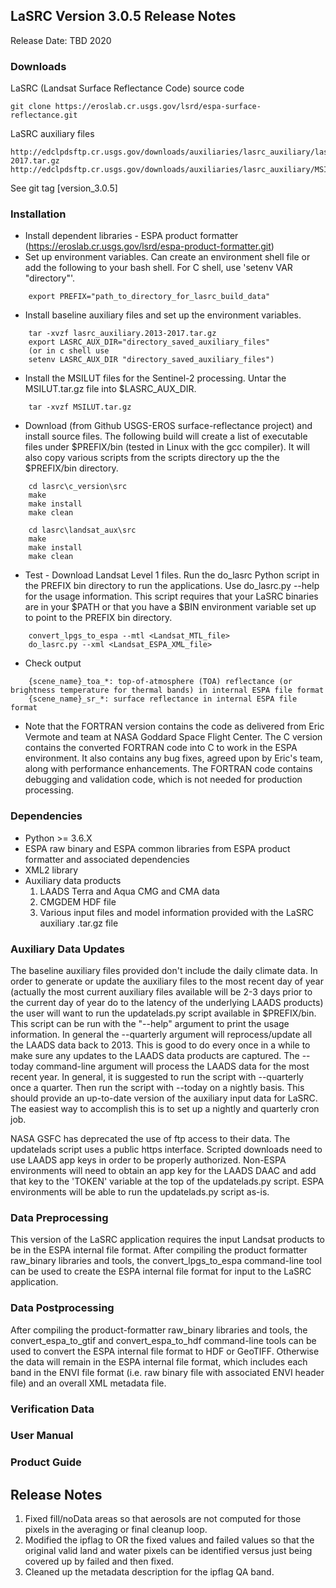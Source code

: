 ## LaSRC Version 3.0.5 Release Notes
Release Date: TBD 2020

### Downloads
LaSRC (Landsat Surface Reflectance Code) source code

    git clone https://eroslab.cr.usgs.gov/lsrd/espa-surface-reflectance.git

LaSRC auxiliary files

    http://edclpdsftp.cr.usgs.gov/downloads/auxiliaries/lasrc_auxiliary/lasrc_aux.2013-2017.tar.gz
    http://edclpdsftp.cr.usgs.gov/downloads/auxiliaries/lasrc_auxiliary/MSILUT.tar.gz

See git tag [version_3.0.5]

### Installation
  * Install dependent libraries - ESPA product formatter (https://eroslab.cr.usgs.gov/lsrd/espa-product-formatter.git)
  * Set up environment variables.  Can create an environment shell file or add the following to your bash shell.  For C shell, use 'setenv VAR "directory"'.
```
    export PREFIX="path_to_directory_for_lasrc_build_data"
```

  * Install baseline auxiliary files and set up the environment variables.
```
    tar -xvzf lasrc_auxiliary.2013-2017.tar.gz
    export LASRC_AUX_DIR="directory_saved_auxiliary_files"
    (or in c shell use 
    setenv LASRC_AUX_DIR "directory_saved_auxiliary_files")
```

  * Install the MSILUT files for the Sentinel-2 processing. Untar the MSILUT.tar.gz file into $LASRC\_AUX\_DIR.
```
    tar -xvzf MSILUT.tar.gz
```

  * Download (from Github USGS-EROS surface-reflectance project) and install source files. The following build will create a list of executable files under $PREFIX/bin (tested in Linux with the gcc compiler). It will also copy various scripts from the scripts directory up the the $PREFIX/bin directory.
```
    cd lasrc\c_version\src
    make
    make install
    make clean

    cd lasrc\landsat_aux\src
    make
    make install
    make clean
```

  * Test - Download Landsat Level 1 files.  Run the do\_lasrc Python script in the PREFIX bin directory to run the applications.  Use do\_lasrc.py --help for the usage information.  This script requires that your LaSRC binaries are in your $PATH or that you have a $BIN environment variable set up to point to the PREFIX bin directory.
```
    convert_lpgs_to_espa --mtl <Landsat_MTL_file>
    do_lasrc.py --xml <Landsat_ESPA_XML_file>
```

  * Check output
```
    {scene_name}_toa_*: top-of-atmosphere (TOA) reflectance (or brightness temperature for thermal bands) in internal ESPA file format
    {scene_name}_sr_*: surface reflectance in internal ESPA file format
```

  * Note that the FORTRAN version contains the code as delivered from Eric Vermote and team at NASA Goddard Space Flight Center.  The C version contains the converted FORTRAN code into C to work in the ESPA environment.  It also contains any bug fixes, agreed upon by Eric's team, along with performance enhancements.  The FORTRAN code contains debugging and validation code, which is not needed for production processing.

### Dependencies
  * Python >= 3.6.X
  * ESPA raw binary and ESPA common libraries from ESPA product formatter and associated dependencies
  * XML2 library
  * Auxiliary data products
    1. LAADS Terra and Aqua CMG and CMA data
    2. CMGDEM HDF file
    3. Various input files and model information provided with the LaSRC auxiliary .tar.gz file

### Auxiliary Data Updates
The baseline auxiliary files provided don't include the daily climate data.  In order to generate or update the auxiliary files to the most recent day of year (actually the most current auxiliary files available will be 2-3 days prior to the current day of year do to the latency of the underlying LAADS products) the user will want to run the updatelads.py script available in $PREFIX/bin.  This script can be run with the "--help" argument to print the usage information.  In general the --quarterly argument will reprocess/update all the LAADS data back to 2013.  This is good to do every once in a while to make sure any updates to the LAADS data products are captured.  The --today command-line argument will process the LAADS data for the most recent year.  In general, it is suggested to run the script with --quarterly once a quarter.  Then run the script with --today on a nightly basis.  This should provide an up-to-date version of the auxiliary input data for LaSRC.  The easiest way to accomplish this is to set up a nightly and quarterly cron job.

NASA GSFC has deprecated the use of ftp access to their data.  The updatelads script uses a public https interface.  Scripted downloads need to use LAADS app keys in order to be properly authorized.  Non-ESPA environments will need to obtain an app key for the LAADS DAAC and add that key to the 'TOKEN' variable at the top of the updatelads.py script.  ESPA environments will be able to run the updatelads.py script as-is.

### Data Preprocessing
This version of the LaSRC application requires the input Landsat products to be in the ESPA internal file format.  After compiling the product formatter raw\_binary libraries and tools, the convert\_lpgs\_to\_espa command-line tool can be used to create the ESPA internal file format for input to the LaSRC application.

### Data Postprocessing
After compiling the product-formatter raw\_binary libraries and tools, the convert\_espa\_to\_gtif and convert\_espa\_to\_hdf command-line tools can be used to convert the ESPA internal file format to HDF or GeoTIFF.  Otherwise the data will remain in the ESPA internal file format, which includes each band in the ENVI file format (i.e. raw binary file with associated ENVI header file) and an overall XML metadata file.

### Verification Data

### User Manual

### Product Guide

## Release Notes
1. Fixed fill/noData areas so that aerosols are not computed for those pixels
   in the averaging or final cleanup loop.
2. Modified the ipflag to OR the fixed values and failed values so that the
   original valid land and water pixels can be identified versus just being
   covered up by failed and then fixed.
3. Cleaned up the metadata description for the ipflag QA band.
